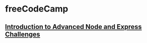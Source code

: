 # **freeCodeCamp**

## [Introduction to Advanced Node and Express Challenges](https://www.freecodecamp.org/learn/quality-assurance/advanced-node-and-express/)
